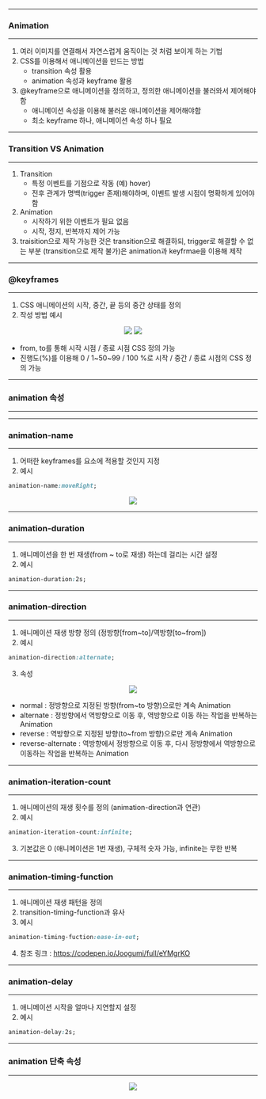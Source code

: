 -----
### Animation
-----
1. 여러 이미지를 연결해서 자연스럽게 움직이는 것 처럼 보이게 하는 기법
2. CSS를 이용해서 애니메이션을 만드는 방법
   - transition 속성 활용
   - animation 속성과 keyframe 활용
3. @keyframe으로 애니메이션을 정의하고, 정의한 애니메이션을 불러와서 제어해야함
   - 애니메이션 속성을 이용해 불러온 애니메이션을 제어해야함
   - 최소 keyframe 하나, 애니메이션 속성 하나 필요

-----
### Transition VS Animation
-----
1. Transition
   - 특정 이벤트를 기점으로 작동 (예) hover)
   - 전후 관계가 명백(trigger 존재)해야하며, 이벤트 발생 시점이 명확하게 있어야함
2. Animation
   - 시작하기 위한 이벤트가 필요 없음
   - 시작, 정지, 반복까지 제어 가능
3. traisition으로 제작 가능한 것은 transition으로 해결하되,
   trigger로 해결할 수 없는 부분 (transition으로 제작 불가)은 animation과 keyfrmae을 이용해 제작

-----
### @keyframes
-----
1. CSS 애니메이션의 시작, 중간, 끝 등의 중간 상태를 정의
2. 작성 방법 예시
<div align = "center">
<img src="https://github.com/sooyounghan/Web/assets/34672301/890802ea-0d2d-4d57-b950-44528f834dee">
<img src="https://github.com/sooyounghan/Web/assets/34672301/101d8892-1ee7-4952-9eae-8edae38e7f32">
</div>

  - from, to를 통해 시작 시점 / 종료 시점 CSS 정의 가능
  - 진행도(%)를 이용해 0 / 1~50~99 / 100 %로 시작 / 중간 / 종료 시점의 CSS 정의 가능

-----
### animation 속성
-----
-----
### animation-name
-----
1. 어떠한 keyframes를 요소에 적용할 것인지 지정
2. 예시
```css
animation-name:moveRight;
```
<div align = "center">
<img src="https://github.com/sooyounghan/Web/assets/34672301/9cffa2b7-f84b-4d64-ab37-9a8e26f08f49">
</div>

-----
### animation-duration
-----
1. 애니메이션을 한 번 재생(from ~ to로 재생) 하는데 걸리는 시간 설정
2. 예시
```css
animation-duration:2s;
```

-----
### animation-direction
-----
1. 애니메이션 재생 방향 정의 (정방향[from~to]/역방향[to~from])
2. 예시
```css
animation-direction:alternate;
```

3. 속성
<div align = "center">
<img src="https://github.com/sooyounghan/Web/assets/34672301/63c6d5ff-3e46-4d12-ad30-b6cf5c696f5c">
</div>

  - normal : 정방향으로 지정된 방향(from~to 방향)으로만 계속 Animation
  - alternate : 정방향에서 역방향으로 이동 후, 역방향으로 이동 하는 작업을 반복하는 Animation
  - reverse : 역방향으로 지정된 방향(to~from 방향)으로만 계속 Animation
  - reverse-alternate : 역방향에서 정방향으로 이동 후, 다시 정방향에서 역방향으로 이동하는 작업을 반복하는 Animation

-----
### animation-iteration-count
-----
1. 애니메이션의 재생 횟수를 정의 (animation-direction과 연관)
2. 예시
```css
animation-iteration-count:infinite;
```

3. 기본값은 0 (애니메이션은 1번 재생), 구체적 숫자 가능, infinite는 무한 반복

-----
### animation-timing-function
-----
1. 애니메이션 재생 패턴을 정의
2. transition-timing-function과 유사
3. 예시
```css
animation-timing-fuction:ease-in-out;
```

4. 참조 링크 : https://codepen.io/Joogumi/full/eYMgrKO
   
-----
### animation-delay
-----
1. 애니메이션 시작을 얼마나 지연할지 설정
2. 예시
```css
animation-delay:2s;
```
-----
### animation 단축 속성
-----
<div align = "center">
<img src="https://github.com/sooyounghan/Web/assets/34672301/e9c821f1-ad17-41d0-a9a0-64303c8f2079">
</div>
